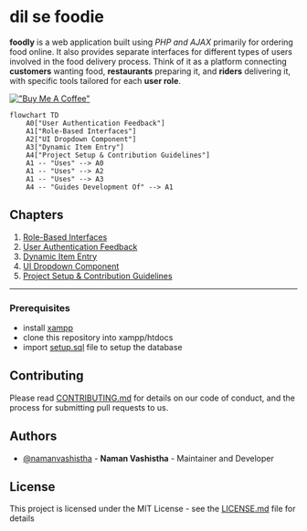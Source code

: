 # dil se foodie

**foodly** is a web application built using *PHP and AJAX* primarily for ordering food online.
It also provides separate interfaces for different types of users involved in the food delivery process.
Think of it as a platform connecting **customers** wanting food, **restaurants** preparing it, and **riders** delivering it, with specific tools tailored for each **user role**.

[!["Buy Me A Coffee"](https://www.buymeacoffee.com/assets/img/custom_images/orange_img.png)](https://www.buymeacoffee.com/namanvashistha)


```mermaid
flowchart TD
    A0["User Authentication Feedback"]
    A1["Role-Based Interfaces"]
    A2["UI Dropdown Component"]
    A3["Dynamic Item Entry"]
    A4["Project Setup & Contribution Guidelines"]
    A1 -- "Uses" --> A0
    A1 -- "Uses" --> A2
    A1 -- "Uses" --> A3
    A4 -- "Guides Development Of" --> A1
```

## Chapters

1. [Role-Based Interfaces](docs/01_role_based_interfaces.md)
2. [User Authentication Feedback](docs/02_user_authentication_feedback.md)
3. [Dynamic Item Entry](docs/03_dynamic_item_entry.md)
4. [UI Dropdown Component](docs/04_ui_dropdown_component.md)
5. [Project Setup & Contribution Guidelines](docs/05_project_setup___contribution_guidelines.md)


---


### Prerequisites
- install [xampp](https://www.apachefriends.org/download.html)
- clone this repository into xampp/htdocs
- import [setup.sql](https://github.com/namanvashistha/foodly/blob/master/setup.sql) file to setup the database

## Contributing

Please read [CONTRIBUTING.md](https://github.com/namanvashistha/foodly/blob/master/CONTRIBUTING.md) for details on our code of conduct, and the process for submitting pull requests to us.

## Authors

- [@namanvashistha](https://github.com/namanvashistha) - **Naman Vashistha** - Maintainer and Developer

## License

This project is licensed under the MIT License - see the [LICENSE.md](https://github.com/namanvashistha/foodly/blob/master/LICENSE) file for details
